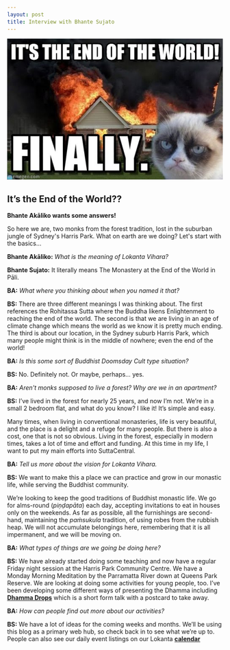 ```yaml
---
layout: post
title: Interview with Bhante Sujato
---
```



![Grumpy the Cat in front of a burning house](https://raw.githubusercontent.com/lokanta/lokanta.github.io/master/grumpy%20the%20cat.jpg)

## It’s the End of the World?? 

**Bhante Akāliko wants some answers!**


So here we are, two monks from the forest tradition, lost in the suburban jungle of Sydney's Harris Park. What on earth are we doing? Let's start with the basics...

**Bhante Akāliko:** *What is the meaning of Lokanta Vihara?*

**Bhante Sujato:** It literally means The Monastery at the End of the World in Pāli.

**BA:** *What where you thinking about when you named it that?*

**BS:** There are three different meanings I was thinking about. The first references the Rohitassa Sutta where the Buddha likens Enlightenment to reaching the end of the world. The second is that we are living in an age of climate change which means the world as we know it is pretty much ending. The third is about our location, in the Sydney suburb Harris Park, which many people might think is in the middle of nowhere; even the end of the world!   

**BA:** *Is this some sort of Buddhist Doomsday Cult type situation?*

**BS:** No. Definitely not. Or maybe, perhaps… yes. 

**BA:** *Aren't monks supposed to live a forest? Why are we in an apartment?*

**BS:** I’ve lived in the forest for nearly 25 years, and now I’m not. We’re in a small 2 bedroom flat, and what do you know? I like it! It’s simple and easy.

Many times, when living in conventional monasteries, life is very beautiful, and the place is a delight and a refuge for many people. But there is also a cost, one that is not so obvious. Living in the forest, especially in modern times, takes a lot of time and effort and funding. At this time in my life, I want to put my main efforts into SuttaCentral.

**BA:** *Tell us more about the vision for Lokanta Vihara.*

**BS:** We want to make this a place we can practice and grow in our monastic life, while serving the Buddhist community.

We’re looking to keep the good traditions of Buddhist monastic life. We go for alms-round (*piṇḍapāta*) each day, accepting invitations to eat in houses only on the weekends. As far as possible, all the furnishings are second-hand, maintaining the *paṁsukula* tradition, of using robes from the rubbish heap. We will not accumulate belongings here, remembering that it is all impermanent, and we will be moving on.

**BA:** *What types of things are we going be doing here?*

**BS:** We have already started doing some teaching and now have a regular Friday night session at the Harris Park Community Centre. We have a Monday Morning Meditation by the Parramatta River down at Queens Park Reserve. We are looking at doing some activities for young people, too.  I’ve been developing some different ways of presenting the Dhamma including [**Dhamma Drops**](https://lokanta.github.io/drop) which is a short form talk with a postcard to take away.

**BA:** *How can people find out more about our activities?*

**BS:** We have a lot of ideas for the coming weeks and months. We’ll be using this blog as a primary web hub, so check back in to see what we’re up to. People can also see our daily event listings on our Lokanta [**calendar**](https://lokanta.github.io/happenings)
